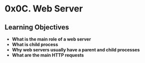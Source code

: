 # 0x0C. Web Server

## Learning Objectives
* **What is the main role of a web server**
* **What is child process**
* **Why web servers usually have a parent and child processes**
* **What are the main HTTP requests**
